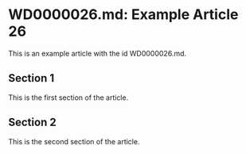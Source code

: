 # WD0000026.md: Example Article 26

This is an example article with the id WD0000026.md.
## Section 1

This is the first section of the article.
## Section 2

This is the second section of the article.
